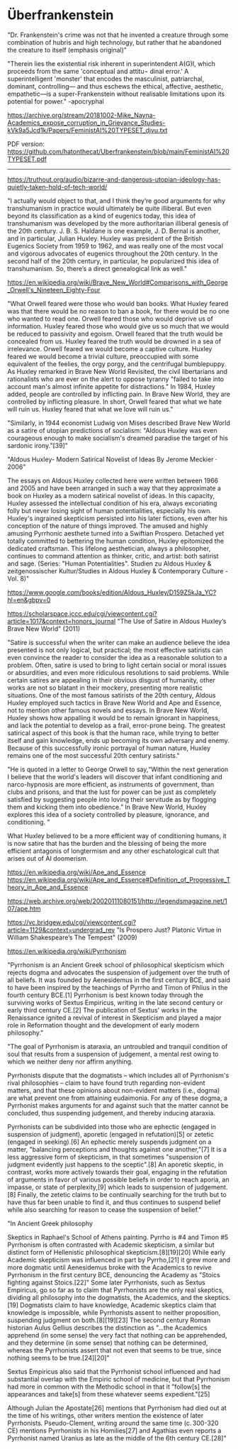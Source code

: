 # Überfrankenstein

"Dr. Frankenstein's crime was not that he invented a creature through some combination of hubris and high technology, but rather that he abandoned the creature to itself (emphasis original)"

"Therein lies the existential risk inherent in superintendent A(G)I, which proceeds from the same 'conceptual and attitu¬ dinal error.' A superintelligent 'monster' that encodes the masculinist, patriarchal, dominant, controlling— and thus eschews the ethical, affective, aesthetic, empathetic—is a super-Frankenstein without realisable limitations upon its potential for power." -apocryphal

https://archive.org/stream/20181002-Mike_Nayna-Academics_expose_corruption_in_Grievance_Studies-kVk9a5Jcd1k/Papers/FeministAI%20TYPESET_djvu.txt

PDF version: https://github.com/hatonthecat/Uberfrankenstein/blob/main/FeministAI%20TYPESET.pdf


---

https://truthout.org/audio/bizarre-and-dangerous-utopian-ideology-has-quietly-taken-hold-of-tech-world/ 

"I actually would object to that, and I think they’re good arguments for why transhumanism in practice would ultimately be quite illiberal. But even beyond its classification as a kind of eugenics today, this idea of transhumanism was developed by the more authoritarian illiberal genesis of the 20th century. J. B. S. Haldane is one example, J. D. Bernal is another, and in particular, Julian Huxley. Huxley was president of the British Eugenics Society from 1959 to 1962, and was really one of the most vocal and vigorous advocates of eugenics throughout the 20th century. In the second half of the 20th century, in particular, he popularized this idea of transhumanism. So, there’s a direct genealogical link as well."

https://en.wikipedia.org/wiki/Brave_New_World#Comparisons_with_George_Orwell's_Nineteen_Eighty-Four

"What Orwell feared were those who would ban books. What Huxley feared was that there would be no reason to ban a book, for there would be no one who wanted to read one. Orwell feared those who would deprive us of information. Huxley feared those who would give us so much that we would be reduced to passivity and egoism. Orwell feared that the truth would be concealed from us. Huxley feared the truth would be drowned in a sea of irrelevance. Orwell feared we would become a captive culture. Huxley feared we would become a trivial culture, preoccupied with some equivalent of the feelies, the orgy porgy, and the centrifugal bumblepuppy. As Huxley remarked in Brave New World Revisited, the civil libertarians and rationalists who are ever on the alert to oppose tyranny "failed to take into account man's almost infinite appetite for distractions." In 1984, Huxley added, people are controlled by inflicting pain. In Brave New World, they are controlled by inflicting pleasure. In short, Orwell feared that what we hate will ruin us. Huxley feared that what we love will ruin us."

"Similarly, in 1944 economist Ludwig von Mises described Brave New World as a satire of utopian predictions of socialism: "Aldous Huxley was even courageous enough to make socialism's dreamed paradise the target of his sardonic irony."[39]"

"Aldous Huxley- Modern Satirical Novelist of Ideas
By Jerome Meckier · 2006"

The essays on Aldous Huxley collected here were written between 1966 and 2005 and have been arranged in such a way that they approximate a book on Huxley as a modern satirical novelist of ideas. In this capacity, Huxley assessed the intellectual condition of his era, always excoriating folly but never losing sight of human potentialities, especially his own. Huxley's ingrained skepticism persisted into his later fictions, even after his conception of the nature of things improved. The amused and highly amusing Pyrrhonic aesthete turned into a Swiftian Prospero. Detached yet totally committed to bettering the human condition, Huxley epitomized the dedicated craftsman. This lifelong aesthetician, always a philosopher, continues to command attention as thinker, critic, and artist: both satirist and sage. (Series: "Human Potentialities". Studien zu Aldous Huxley & zeitgenossischer Kultur/Studies in Aldous Huxley & Contemporary Culture - Vol. 8)"

https://www.google.com/books/edition/Aldous_Huxley/D159Z5kJa_YC?hl=en&gbpv=0

https://scholarspace.jccc.edu/cgi/viewcontent.cgi?article=1017&context=honors_journal "The Use of Satire in Aldous Huxley’s Brave New World" (2011)

"Satire is successful when the writer can make an audience believe the idea presented is not only logical, but
practical; the most effective satirists can even convince the reader to consider the idea as a reasonable solution
to a problem. Often, satire is used to bring to light certain social or moral issues or absurdities, and even more
ridiculous resolutions to said problems. While certain satires are appealing in their obvious disgust of
humanity, other works are not so blatant in their mockery, presenting more realistic situations. One of the
most famous satirists of the 20th century, Aldous Huxley employed such tactics in Brave New World and Ape
and Essence, not to mention other famous novels and essays. In Brave New World, Huxley shows how
appalling it would be to remain ignorant in happiness, and lack the potential to develop as a frail, error-prone
being. The greatest satirical aspect of this book is that the human race, while trying to better itself and gain
knowledge, ends up becoming its own adversary and enemy. Because of this successfully ironic portrayal of
human nature, Huxley remains one of the most successful 20th century satirists."

"He is quoted in a letter to George Orwell to say,“Within the next generation I believe that the world's
leaders will discover that infant conditioning and narco-hypnosis are more efficient, as
instruments of government, than clubs and prisons, and that the lust for power can be just as
completely satisfied by suggesting people into loving their servitude as by flogging them and
kicking them into obedience.” In Brave New World, Huxley explores this idea of a society
controlled by pleasure, ignorance, and conditioning. "

What Huxley believed to be a more efficient way of conditioning humans, it is now satire that has the burden and the blessing of being the more efficient antagonis of longtermism and any other eschatological cult that arises out of AI doomerism.

[https://en.wikipedia.org/wiki/Ape_and_Essence ](https://en.wikipedia.org/wiki/Ape_and_Essence#Definition_of_Progressive_Theory_in_Ape_and_Essence)https://en.wikipedia.org/wiki/Ape_and_Essence#Definition_of_Progressive_Theory_in_Ape_and_Essence

https://web.archive.org/web/20020111080151/http://legendsmagazine.net/107/ape.htm

https://vc.bridgew.edu/cgi/viewcontent.cgi?article=1129&context=undergrad_rev "Is Prospero Just? Platonic Virtue in
William Shakespeare’s The Tempest" (2009)  

https://en.wikipedia.org/wiki/Pyrrhonism 

"Pyrrhonism is an Ancient Greek school of philosophical skepticism which rejects dogma and advocates the suspension of judgement over the truth of all beliefs. It was founded by Aenesidemus in the first century BCE, and said to have been inspired by the teachings of Pyrrho and Timon of Phlius in the fourth century BCE.[1] Pyrrhonism is best known today through the surviving works of Sextus Empiricus, writing in the late second century or early third century CE.[2] The publication of Sextus' works in the Renaissance ignited a revival of interest in Skepticism and played a major role in Reformation thought and the development of early modern philosophy."

"The goal of Pyrrhonism is ataraxia, an untroubled and tranquil condition of soul that results from a suspension of judgement, a mental rest owing to which we neither deny nor affirm anything.

Pyrrhonists dispute that the dogmatists – which includes all of Pyrrhonism's rival philosophies – claim to have found truth regarding non-evident matters, and that these opinions about non-evident matters (i.e., dogma) are what prevent one from attaining eudaimonia. For any of these dogma, a Pyrrhonist makes arguments for and against such that the matter cannot be concluded, thus suspending judgement, and thereby inducing ataraxia.

Pyrrhonists can be subdivided into those who are ephectic (engaged in suspension of judgment), aporetic (engaged in refutation)[5] or zetetic (engaged in seeking).[6] An ephectic merely suspends judgment on a matter, "balancing perceptions and thoughts against one another,"[7] It is a less aggressive form of skepticism, in that sometimes "suspension of judgment evidently just happens to the sceptic".[8] An aporetic skeptic, in contrast, works more actively towards their goal, engaging in the refutation of arguments in favor of various possible beliefs in order to reach aporia, an impasse, or state of perplexity,[9] which leads to suspension of judgement.[8] Finally, the zetetic claims to be continually searching for the truth but to have thus far been unable to find it, and thus continues to suspend belief while also searching for reason to cease the suspension of belief."

"In Ancient Greek philosophy

Skeptics in Raphael's School of Athens painting. Pyrrho is #4 and Timon #5
Pyrrhonism is often contrasted with Academic skepticism, a similar but distinct form of Hellenistic philosophical skepticism.[8][19][20] While early Academic skepticism was influenced in part by Pyrrho,[21] it grew more and more dogmatic until Aenesidemus broke with the Academics to revive Pyrrhonism in the first century BCE, denouncing the Academy as "Stoics fighting against Stoics.[22]" Some later Pyrrhonists, such as Sextus Empiricus, go so far as to claim that Pyrrhonists are the only real skeptics, dividing all philosophy into the dogmatists, the Academics, and the skeptics.[19] Dogmatists claim to have knowledge, Academic skeptics claim that knowledge is impossible, while Pyrrhonists assent to neither proposition, suspending judgment on both.[8][19][23] The second century Roman historian Aulus Gellius describes the distinction as "...the Academics apprehend (in some sense) the very fact that nothing can be apprehended, and they determine (in some sense) that nothing can be determined, whereas the Pyrrhonists assert that not even that seems to be true, since nothing seems to be true.[24][20]"

Sextus Empiricus also said that the Pyrrhonist school influenced and had substantial overlap with the Empiric school of medicine, but that Pyrrhonism had more in common with the Methodic school in that it "follow[s] the appearances and take[s] from these whatever seems expedient."[25]

Although Julian the Apostate[26] mentions that Pyrrhonism had died out at the time of his writings, other writers mention the existence of later Pyrrhonists. Pseudo-Clement, writing around the same time (c. 300-320 CE) mentions Pyrrhonists in his Homilies[27] and Agathias even reports a Pyrrhonist named Uranius as late as the middle of the 6th century CE.[28]"
